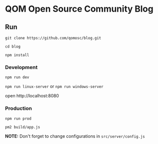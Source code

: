# QOM Open Source Community Blog


## Run

`git clone https://github.com/qomosc/blog.git`

`cd blog`

`npm install`

### Development

`npm run dev`

`npm run linux-server` or `npm run windows-server`

open http://localhost:8080

### Production

`npm run prod`

`pm2 build/app.js`

**NOTE:** Don't forget to change configurations in
`src/server/config.js`
